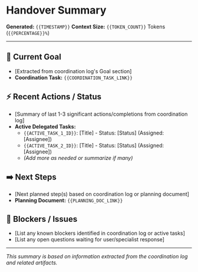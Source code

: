 # Handover Summary

**Generated:** `{{TIMESTAMP}}`
**Context Size:** `{{TOKEN_COUNT}}` Tokens (`{{PERCENTAGE}}%`)

---

## 🎯 Current Goal
*   [Extracted from coordination log's Goal section]
*   **Coordination Task:** `{{COORDINATION_TASK_LINK}}`

## ⚡ Recent Actions / Status
*   [Summary of last 1-3 significant actions/completions from coordination log]
*   **Active Delegated Tasks:**
    *   `{{ACTIVE_TASK_1_ID}}`: [Title] - Status: [Status] (Assigned: [Assignee])
    *   `{{ACTIVE_TASK_2_ID}}`: [Title] - Status: [Status] (Assigned: [Assignee])
    *   *(Add more as needed or summarize if many)*

## ➡️ Next Steps
*   [Next planned step(s) based on coordination log or planning document]
*   **Planning Document:** `{{PLANNING_DOC_LINK}}`

## 🧱 Blockers / Issues
*   [List any known blockers identified in coordination log or active tasks]
*   [List any open questions waiting for user/specialist response]

---
*This summary is based on information extracted from the coordination log and related artifacts.*